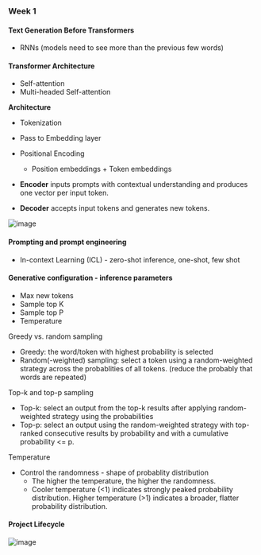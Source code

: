 ### Week 1

#### Text Generation Before Transformers

- RNNs (models need to see more than the previous few words)

#### Transformer Architecture

- Self-attention
- Multi-headed Self-attention

**Architecture**
- Tokenization
- Pass to Embedding layer
- Positional Encoding
  - Position embeddings + Token embeddings

- **Encoder** inputs prompts with contextual understanding and produces one vector per input token.
- **Decoder** accepts input tokens and generates new tokens.

![image](https://github.com/zixi-liu/ML-System-Design/assets/46979228/0acaa3f7-6bba-42fb-9bd1-2245d455b01a)

#### Prompting and prompt engineering

- In-context Learning (ICL) - zero-shot inference, one-shot, few shot

#### Generative configuration - inference parameters

- Max new tokens
- Sample top K
- Sample top P
- Temperature

Greedy vs. random sampling 
- Greedy: the word/token with highest probability is selected
- Random(-weighted) sampling: select a token using a random-weighted strategy across the probablities of all tokens. (reduce the probably that words are repeated)

Top-k and top-p sampling
- Top-k: select an output from the top-k results after applying random-weighted strategy using the probabilities
- Top-p: select an output using the random-weighted strategy with top-ranked consecutive results by probability and with a cumulative probability <= p.

Temperature
- Control the randomness - shape of probablity distribution
  - The higher the temperature, the higher the randomness.
  - Cooler temperature (<1) indicates strongly peaked probability distribution. Higher temperature (>1) indicates a broader, flatter probability distribution.

#### Project Lifecycle

![image](https://github.com/zixi-liu/ML-System-Design/assets/46979228/b75140c7-991d-4c73-9be4-c2aae4d1b72f)


